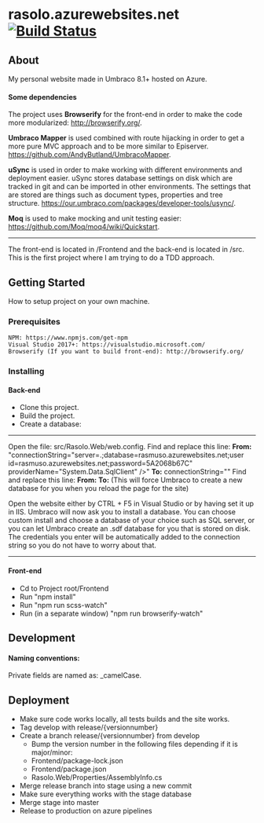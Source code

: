 # rasolo.azurewebsites.net [![Build Status](https://dev.azure.com/rasmusolofssons/rasolo/_apis/build/status/rasolo%20-%201%20-%20CI?branchName=master)](https://dev.azure.com/rasmusolofssons/rasolo/_build/latest?definitionId=2&branchName=master)

## About ##
My personal website made in Umbraco 8.1+ hosted on Azure.

#### Some dependencies

The project uses **Browserify** for the front-end in order to make the code more modularized: http://browserify.org/.

**Umbraco Mapper** is used combined with route hijacking in order to get a more pure MVC approach and to be more similar to Episerver. https://github.com/AndyButland/UmbracoMapper.

**uSync** is used in order to make working with different environments and deployment easier. uSync stores database settings on disk which are tracked in git and can be imported in other environments. The settings that are stored are things such as document types, properties and tree structure. https://our.umbraco.com/packages/developer-tools/usync/.

**Moq** is used to make mocking and unit testing easier: https://github.com/Moq/moq4/wiki/Quickstart.

___

The front-end is located in /Frontend and the back-end is located in /src.
This is the first project where I am trying to do a TDD approach.

## Getting Started
How to setup project on your own machine.
### Prerequisites
```
NPM: https://www.npmjs.com/get-npm
Visual Studio 2017+: https://visualstudio.microsoft.com/
Browserify (If you want to build front-end): http://browserify.org/
```

### Installing

#### Back-end
* Clone this project.
* Build the project.
* Create a database:
___
Open the file: src/Rasolo.Web/web.config.
Find and replace this line:
**From:** "connectionString="server=.;database=rasmuso.azurewebsites.net;user id=rasmuso.azurewebsites.net;password=5A2068b67C" providerName="System.Data.SqlClient" />"
**To:** connectionString=""
Find and replace this line:
**From:** <add key="Umbraco.Core.ConfigurationStatus" value="8.1.0" />
**To:** <add key="Umbraco.Core.ConfigurationStatus" value="" />
(This will force Umbraco to create a new database for you when you reload the page for the site)

Open the website either by CTRL + F5 in Visual Studio or by having set it up in IIS. Umbraco will now ask you to install a database. You can choose custom install and choose a database of your choice such as SQL server, or you can let Umbraco create an .sdf database for you that is stored on disk. The credentials you enter will be automatically added to the connection string so you do not have to worry about that.

___
#### Front-end
* Cd to Project root/Frontend
* Run "npm install"
* Run "npm run scss-watch"
* Run (in a separate window) "npm run browserify-watch"



## Development
#### Naming conventions:
Private fields are named as: _camelCase.



## Deployment

* Make sure code works locally, all tests builds and the site works.
* Tag develop with release/{versionnumber}
* Create a branch release/{versionnumber} from develop
  * Bump the version number in the following files depending if it is major/minor:
  * Frontend/package-lock.json
  * Frontend/package.json
  * Rasolo.Web/Properties/AssemblyInfo.cs
* Merge release branch into stage using a new commit
* Make sure everything works with the stage database
* Merge stage into master
* Release to production on azure pipelines